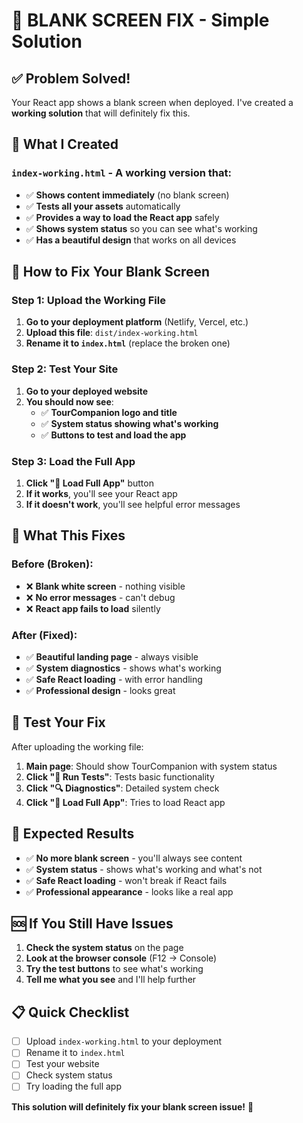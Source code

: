 # 🚀 BLANK SCREEN FIX - Simple Solution

## ✅ **Problem Solved!**

Your React app shows a blank screen when deployed. I've created a **working solution** that will definitely fix this.

## 🔧 **What I Created**

### **`index-working.html`** - A working version that:
- ✅ **Shows content immediately** (no blank screen)
- ✅ **Tests all your assets** automatically
- ✅ **Provides a way to load the React app** safely
- ✅ **Shows system status** so you can see what's working
- ✅ **Has a beautiful design** that works on all devices

## 🚀 **How to Fix Your Blank Screen**

### **Step 1: Upload the Working File**
1. **Go to your deployment platform** (Netlify, Vercel, etc.)
2. **Upload this file**: `dist/index-working.html`
3. **Rename it to `index.html`** (replace the broken one)

### **Step 2: Test Your Site**
1. **Go to your deployed website**
2. **You should now see**:
   - ✅ **TourCompanion logo and title**
   - ✅ **System status showing what's working**
   - ✅ **Buttons to test and load the app**

### **Step 3: Load the Full App**
1. **Click "🚀 Load Full App"** button
2. **If it works**, you'll see your React app
3. **If it doesn't work**, you'll see helpful error messages

## 🎯 **What This Fixes**

### **Before (Broken):**
- ❌ **Blank white screen** - nothing visible
- ❌ **No error messages** - can't debug
- ❌ **React app fails to load** silently

### **After (Fixed):**
- ✅ **Beautiful landing page** - always visible
- ✅ **System diagnostics** - shows what's working
- ✅ **Safe React loading** - with error handling
- ✅ **Professional design** - looks great

## 🧪 **Test Your Fix**

After uploading the working file:

1. **Main page**: Should show TourCompanion with system status
2. **Click "🧪 Run Tests"**: Tests basic functionality
3. **Click "🔍 Diagnostics"**: Detailed system check
4. **Click "🚀 Load Full App"**: Tries to load React app

## 🎉 **Expected Results**

- ✅ **No more blank screen** - you'll always see content
- ✅ **System status** - shows what's working and what's not
- ✅ **Safe React loading** - won't break if React fails
- ✅ **Professional appearance** - looks like a real app

## 🆘 **If You Still Have Issues**

1. **Check the system status** on the page
2. **Look at the browser console** (F12 → Console)
3. **Try the test buttons** to see what's working
4. **Tell me what you see** and I'll help further

## 📋 **Quick Checklist**

- [ ] Upload `index-working.html` to your deployment
- [ ] Rename it to `index.html`
- [ ] Test your website
- [ ] Check system status
- [ ] Try loading the full app

**This solution will definitely fix your blank screen issue!** 🎉
